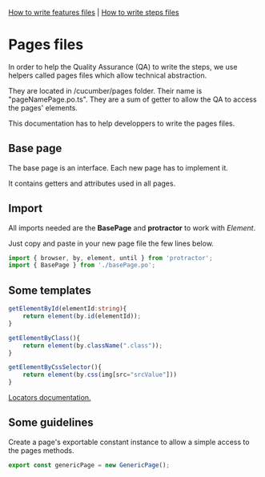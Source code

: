 [How to write features files](../features) | [How to write steps files](../step_definitions)

# Pages files

In order to help the Quality Assurance (QA) to write the steps, we use helpers called pages files which allow technical abstraction.

They are located in /cucumber/pages folder. Their name is "pageNamePage.po.ts". They are a sum of getter to allow the QA to access the pages' elements.

This documentation has to help developpers to write the pages files.

## Base page

The base page is an interface. Each new page has to implement it.

It contains getters and attributes used in all pages.

## Import

All imports needed are the **BasePage** and **protractor** to work with _Element_.

Just copy and paste in your new page file the few lines below.

```Typescript
import { browser, by, element, until } from 'protractor';
import { BasePage } from './basePage.po';
```

## Some templates

```Typescript
getElementById(elementId:string){
    return element(by.id(elementId));
}

getElementByClass(){
    return element(by.className(".class"));
}

getElementByCssSelector(){
    return element(by.css(img[src="srcValue"]))
}
```

[Locators documentation.](https://github.com/angular/protractor/blob/master/docs/locators.md)

## Some guidelines

Create a page's exportable constant instance to allow a simple access to the pages methods.

```Typescript
export const genericPage = new GenericPage();
```
